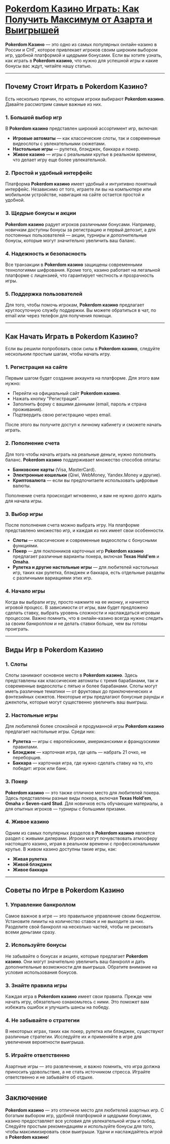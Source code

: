 # [Pokerdom Казино Играть: Как Получить Максимум от Азарта и Выигрышей](https://brandplay.link/FwVc4f)

**Pokerdom Казино** — это одно из самых популярных онлайн-казино в России и СНГ, которое привлекает игроков своим широким выбором игр, удобной платформой и щедрыми бонусами. Если вы хотите узнать, как играть в **Pokerdom казино**, что нужно для успешной игры и какие бонусы вас ждут, читайте нашу статью.

***

## Почему Стоит Играть в Pokerdom Казино?

Есть несколько причин, по которым игроки выбирают **Pokerdom казино**. Давайте рассмотрим самые важные из них.

### 1. **Большой выбор игр**

В **Pokerdom казино** представлен широкий ассортимент игр, включая:

* **Игровые автоматы** — как классические слоты, так и современные видеослоты с увлекательными сюжетами.
* **Настольные игры** — рулетка, блэкджек, баккара и покер.
* **Живое казино** — игры с реальными крупье в реальном времени, что делает игру еще более увлекательной.

### 2. **Простой и удобный интерфейс**

Платформа **Pokerdom казино** имеет удобный и интуитивно понятный интерфейс. Независимо от того, играете ли вы на компьютере или мобильном устройстве, навигация на сайте остается простой и удобной.

### 3. **Щедрые бонусы и акции**

**Pokerdom казино** радует игроков различными бонусами. Например, новичкам доступны бонусы за регистрацию и первый депозит, а для постоянных пользователей — акции, турниры и дополнительные бонусы, которые могут значительно увеличить ваш баланс.

### 4. **Надежность и безопасность**

Все транзакции в **Pokerdom казино** защищены современными технологиями шифрования. Кроме того, казино работает на легальной платформе с лицензией, что гарантирует честность и прозрачность игры.

### 5. **Поддержка пользователей**

Для того, чтобы помочь игрокам, **Pokerdom казино** предлагает круглосуточную службу поддержки. Вы можете обратиться в чат, по email или через телефон для получения помощи.

***

## Как Начать Играть в Pokerdom Казино?

Если вы решили попробовать свои силы в **Pokerdom казино**, следуйте нескольким простым шагам, чтобы начать игру.

### 1. **Регистрация на сайте**

Первым шагом будет создание аккаунта на платформе. Для этого вам нужно:

* Перейти на официальный сайт **Pokerdom казино**.
* Нажать кнопку "Регистрация".
* Заполнить форму с вашими данными (email, пароль и страна проживания).
* Подтвердить свою регистрацию через email.

После этого вы получите доступ к личному кабинету и сможете начать играть.

### 2. **Пополнение счета**

Для того чтобы начать играть на реальные деньги, нужно пополнить баланс. **Pokerdom казино** поддерживает множество способов оплаты:

* **Банковские карты** (Visa, MasterCard).
* **Электронные кошельки** (Qiwi, WebMoney, Yandex.Money и другие).
* **Криптовалюта** — если вы предпочитаете использовать цифровые валюты.

Пополнение счета происходит мгновенно, и вам не нужно долго ждать для начала игры.

### 3. **Выбор игры**

После пополнения счета можно выбрать игру. На платформе представлено множество игр, и каждая из них имеет свои особенности.

* **Слоты** — классические и современные видеослоты с бонусными функциями.
* **Покер** — для поклонников карточных игр **Pokerdom казино** предлагает различные варианты покера, включая **Texas Hold'em** и **Omaha**.
* **Рулетка и другие настольные игры** — для любителей настольных игр, таких как рулетка, блэкджек и баккара, есть отдельные разделы с различными вариациями этих игр.

### 4. **Начало игры**

Когда вы выбрали игру, просто нажмите на ее иконку, и начнется игровой процесс. В зависимости от игры, вам будет предложено сделать ставку, выбрать уровень сложности и наслаждаться игровым процессом. Важно помнить, что в онлайн-казино всегда нужно следить за своим банкроллом и не делать ставки больше, чем вы готовы проиграть.

***

## Виды Игр в Pokerdom Казино

### 1. **Слоты**

Слоты занимают основное место в **Pokerdom казино**. Здесь представлены как классические автоматы с тремя барабанами, так и современные видеослоты с пятью и более барабанами. Слоты могут иметь различные тематики — от фруктовых до приключенческих и фэнтезийных сюжетов. Некоторые игры предлагают бонусные раунды и джекпоты, которые могут существенно увеличить ваш выигрыш.

### 2. **Настольные игры**

Для любителей более спокойной и продуманной игры **Pokerdom казино** предлагает настольные игры. Среди них:

* **Рулетка** — игры с европейскими, американскими и французскими правилами.
* **Блэкджек** — карточная игра, где цель — набрать 21 очко, не переборщив.
* **Баккара** — карточная игра, где нужно сделать ставку на то, кто победит: игрок или банк.

### 3. **Покер**

**Pokerdom казино** — это также отличное место для любителей покера. Здесь представлены разные виды покера, включая **Texas Hold'em**, **Omaha** и **Seven-card Stud**. Для новичков есть обучающие материалы, а для опытных игроков — турниры с большими призами.

### 4. **Живое казино**

Одним из самых популярных разделов в **Pokerdom казино** является раздел с живыми дилерами. Игроки могут почувствовать атмосферу настоящего казино, играя в реальном времени с профессиональными крупье. В живом казино доступны такие игры, как:

* **Живая рулетка**
* **Живой блэкджек**
* **Живое баккара**

***

## Советы по Игре в Pokerdom Казино

### 1. **Управление банкроллом**

Самое важное в игре — это правильное управление своим бюджетом. Установите лимиты на количество ставок и не выходите за них. Разделите свой банкролл на несколько частей, чтобы не рисковать всеми деньгами сразу.

### 2. **Используйте бонусы**

Не забывайте о бонусах и акциях, которые предлагает **Pokerdom казино**. Они могут значительно увеличить ваш банкролл и дать дополнительные возможности для выигрыша. Обратите внимание на условия использования бонусов.

### 3. **Знайте правила игры**

Каждая игра в **Pokerdom казино** имеет свои правила. Прежде чем начать игру, обязательно ознакомьтесь с ними. Это поможет вам избежать ошибок и улучшить шансы на победу.

### 4. **Не забывайте о стратегии**

В некоторых играх, таких как покер, рулетка или блэкджек, существуют различные стратегии. Исследуйте их и применяйте в игре для увеличения вероятности выигрыша.

### 5. **Играйте ответственно**

Азартные игры — это развлечение, и важно помнить, что игра должна приносить удовольствие, а не стать источником стресса. Играйте ответственно и не забывайте об отдыхе.

***

## Заключение

**Pokerdom казино** — это отличное место для любителей азартных игр. С богатым выбором игр, удобной платформой и щедрыми бонусами, казино предоставляет все условия для увлекательной игры и побед. Следуйте простым рекомендациям и используйте бонусы для того, чтобы максимизировать свои выигрыши. Удачи и наслаждайтесь игрой в **Pokerdom казино**!
